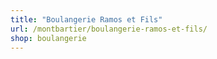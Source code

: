 ```yaml
---
title: "Boulangerie Ramos et Fils"
url: /montbartier/boulangerie-ramos-et-fils/
shop: boulangerie
---
```

